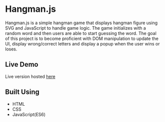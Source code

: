 # Hangman.js

Hangman.js is a simple hangman game that displays hangman figure using SVG and JavaScript to handle game logic. The game initializes with a random word and then users are able to start guessing the word. The goal of this project is to become proficient with DOM manipulation to update the UI, display wrong/correct letters and display a popup when the user wins or loses.

## Live Demo

Live version hosted [here](https://frederick-chon.github.io/Hangman.js/)

## Built Using

- HTML
- CSS
- JavaScript(ES6)

